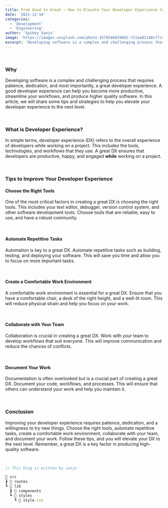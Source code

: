 ```yaml
---
title: From Good to Great – How to Elevate Your Developer Experience to the Next Level
date: '2021-12-14'
categories:
  - 'Development'
  - 'Engineering'
author: 'Spikey Sanju'
image: 'https://images.unsplash.com/photo-1579546929662-711aa81148cf?ixlib=rb-4.0.3&ixid=MnwxMjA3fDB8MHxwaG90by1wYWdlfHx8fGVufDB8fHx8&auto=format&fit=crop&w=1470&q=80'
excerpt: 'Developing software is a complex and challenging process that requires patience, dedication, and most importantly, a great developer experience.'
---
```


<script>
import CodeHeader from '$lib/components/codeheader/CodeHeader.svelte';
</script>

<br/>

### Why

Developing software is a complex and challenging process that requires patience, dedication, and most importantly, a great developer experience. A good developer experience can help you become more productive, streamline your workflows, and produce higher quality software. In this article, we will share some tips and strategies to help you elevate your developer experience to the next level.

<br/>

### What is Developer Experience?

In simple terms, developer experience (DX) refers to the overall experience of developers while working on a project. This includes the tools, technologies, and workflows that they use. A great DX ensures that developers are productive, happy, and engaged **while** working on a project.

<br/>

### Tips to Improve Your Developer Experience

#### Choose the Right Tools

One of the most critical factors in creating a great DX is choosing the right tools. This includes your text editor, debugger, version control system, and other software development tools. Choose tools that are reliable, easy to use, and have a robust community.

<br/>

#### Automate Repetitive Tasks

Automation is key to a great DX. Automate repetitive tasks such as building, testing, and deploying your software. This will save you time and allow you to focus on more important tasks.

<br/>

#### Create a Comfortable Work Environment

A comfortable work environment is essential for a great DX. Ensure that you have a comfortable chair, a desk of the right height, and a well-lit room. This will reduce physical strain and help you focus on your work.

<br/>

#### Collaborate with Your Team

Collaboration is crucial in creating a great DX. Work with your team to develop workflows that suit everyone. This will improve communication and reduce the chances of conflicts.

<br/>

#### Document Your Work

Documentation is often overlooked but is a crucial part of creating a great DX. Document your code, workflows, and processes. This will ensure that others can understand your work and help you maintain it.

<br/>

### Conclusion

Improving your developer experience requires patience, dedication, and a willingness to try new things. Choose the right tools, automate repetitive tasks, create a comfortable work environment, collaborate with your team, and document your work. Follow these tips, and you will elevate your DX to the next level. Remember, a great DX is a key factor in producing high-quality software.

<br/>

<CodeHeader title="📂 VS code folder structure"/>

```js
// This blog is written by sanju

📂 src
┣ 📁 routes
┗ 📂 lib
  ┣ 📁 components
  ┗ 📂 styles
    ┗ 📜 style.css
```

